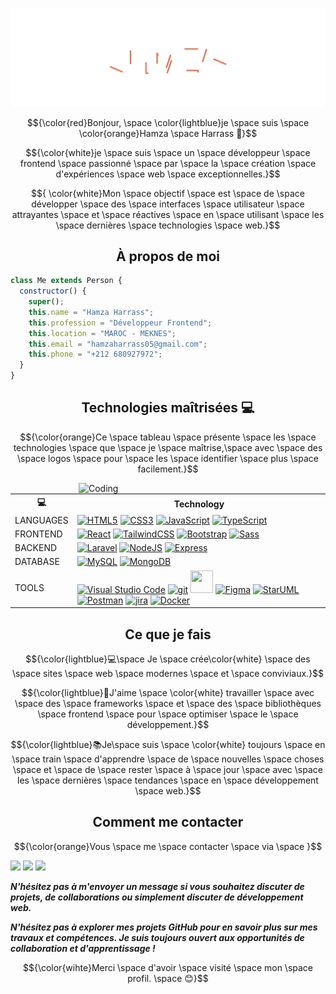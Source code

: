 ![Cover](https://raw.githubusercontent.com/HamzaHarrass/HamzaHarrass/d15d469cf0adeb2a2824e3cd8faa5d26d7a14e5e/assets/header.svg)

$${\color{red}Bonjour, \space \color{lightblue}je \space suis \space \color{orange}Hamza \space Harrass 👋}$$

$${\color{white}je \space suis \space un \space développeur \space frontend \space passionné \space par \space la \space création \space d'expériences \space web \space exceptionnelles.}$$


$${ \color{white}Mon \space objectif \space est \space de \space développer \space des \space interfaces \space utilisateur \space attrayantes \space et \space réactives \space en \space utilisant \space  les \space  dernières \space  technologies \space web.}$$




<h2 align="center"> À propos de moi</h2>

```js
class Me extends Person {
  constructor() {
    super();
    this.name = "Hamza Harrass";
    this.profession = "Développeur Frontend";
    this.location = "MAROC - MEKNES";
    this.email = "hamzaharrass05@gmail.com";
    this.phone = "+212 680927972";
  }
}
```

<h2 align="center"">Technologies maîtrisées 💻</h2>

$${\color{orange}Ce \space tableau \space présente \space les \space technologies \space que \space je \space maîtrise,\space avec \space des \space logos \space pour \space les \space identifier \space plus \space facilement.}$$


 <div align="">
      <img align="right"  alt="Coding" width="395" src="https://cdn.dribbble.com/users/1162077/screenshots/3848914/programmer.gif">
  <table>
    <tr>
      <th>💻</th>
      <th>Technology</th>
    </tr>
    <tr>
      <td>LANGUAGES</td>
      <td>
        <a href="https://developer.mozilla.org/en-US/docs/Glossary/HTML5" target="_blank" rel="noreferrer"><img src="https://raw.githubusercontent.com/danielcranney/readme-generator/main/public/icons/skills/html5-colored.svg" width="36" height="36" alt="HTML5" /></a>
        <a href="https://www.w3.org/TR/CSS/#css" target="_blank" rel="noreferrer"><img src="https://raw.githubusercontent.com/danielcranney/readme-generator/main/public/icons/skills/css3-colored.svg" width="36" height="36" alt="CSS3" /></a>
        <a href="https://developer.mozilla.org/en-US/docs/Web/JavaScript" target="_blank" rel="noreferrer"><img src="https://raw.githubusercontent.com/danielcranney/readme-generator/main/public/icons/skills/javascript-colored.svg" width="36" height="36" alt="JavaScript" /></a>
        <a href="https://www.typescriptlang.org/" target="_blank" rel="noreferrer"><img src="https://raw.githubusercontent.com/danielcranney/readme-generator/main/public/icons/skills/typescript-colored.svg" width="36" height="36" alt="TypeScript" /></a>
      </td>
    </tr>
    <tr>
      <td>FRONTEND</td>
      <td>
        <a href="https://reactjs.org/" target="_blank" rel="noreferrer"><img src="https://raw.githubusercontent.com/danielcranney/readme-generator/main/public/icons/skills/react-colored.svg" width="36" height="36" alt="React" /></a>
        <a href="https://tailwindcss.com/" target="_blank" rel="noreferrer"><img src="https://raw.githubusercontent.com/danielcranney/readme-generator/main/public/icons/skills/tailwindcss-colored.svg" width="36" height="36" alt="TailwindCSS" /></a>
        <a href="https://getbootstrap.com/" target="_blank" rel="noreferrer"><img src="https://raw.githubusercontent.com/danielcranney/readme-generator/main/public/icons/skills/bootstrap-colored.svg" width="36" height="36" alt="Bootstrap" /></a>
        <a href="https://sass-lang.com/" target="_blank" rel="noreferrer"><img src="https://raw.githubusercontent.com/danielcranney/readme-generator/main/public/icons/skills/sass-colored.svg" width="36" height="36" alt="Sass" /></a>
      </td>
    </tr>
    <tr>
      <td>BACKEND</td>
      <td>
        <a href="https://laravel.com/" target="_blank" rel="noreferrer"><img src="https://raw.githubusercontent.com/danielcranney/readme-generator/main/public/icons/skills/laravel-colored.svg" width="36" height="36" alt="Laravel" /></a>
        <a href="https://nodejs.org/en/" target="_blank" rel="noreferrer"><img src="https://raw.githubusercontent.com/danielcranney/readme-generator/main/public/icons/skills/nodejs-colored.svg" width="36" height="36" alt="NodeJS" /></a>
        <a href="https://expressjs.com/" target="_blank" rel="noreferrer"><img src="https://raw.githubusercontent.com/danielcranney/readme-generator/main/public/icons/skills/express-colored-dark.svg" width="36" height="36" alt="Express" /></a>
      </td>
    </tr>
    <tr>
      <td>DATABASE</td>
      <td>
        <a href="https://www.mysql.com/" target="_blank" rel="noreferrer"><img src="https://raw.githubusercontent.com/danielcranney/readme-generator/main/public/icons/skills/mysql-colored.svg" width="36" height="36" alt="MySQL" /></a>
        <a href="https://www.mongodb.com/" target="_blank" rel="noreferrer"><img src="https://raw.githubusercontent.com/danielcranney/readme-generator/main/public/icons/skills/mongodb-colored.svg" width="36" height="36" alt="MongoDB" /></a>
      </td>
    </tr>
    <tr>
      <td>TOOLS</td>
      <td>
        <a href="https://code.visualstudio.com/" target="_blank" rel="noreferrer"><img src="https://upload.wikimedia.org/wikipedia/commons/9/9a/Visual_Studio_Code_1.35_icon.svg" width="36" height="36" alt="Visual Studio Code" /></a>
        <a href="https://git-scm.com/" target="_blank" rel="noreferrer"><img src="https://www.vectorlogo.zone/logos/git-scm/git-scm-icon.svg" width="36" height="36" alt="git" /></a>
        <a href="https://www.github.com/h" target="_blank" rel="noreferrer"><img src="https://raw.githubusercontent.com/danielcranney/readme-generator/main/public/icons/socials/github-dark.svg" width="36" height="36" /></a>
        <a href="https://www.figma.com/" target="_blank" rel="noreferrer"><img src="https://raw.githubusercontent.com/danielcranney/readme-generator/main/public/icons/skills/figma-colored.svg" width="36" height="36" alt="Figma" /></a>
        <a href="https://staruml.io/" target="_blank" rel="noreferrer"><img src="https://user-images.githubusercontent.com/112888267/229631421-ab236291-6e57-4962-8e68-5a3f87763369.png" width="36" height="36" alt="StarUML" /></a>
        <a href="https://www.postman.com/" target="_blank" rel="noreferrer"><img src="https://user-images.githubusercontent.com/112888267/219393706-d9c7e234-c622-4112-89a0-154dd1d90b96.svg" width="36" height="36" alt="Postman" /></a>
        <a href="https://www.atlassian.com/software/jira" target="_blank" rel="noreferrer"><img src="https://user-images.githubusercontent.com/112888267/221143450-267c3265-caab-4b3a-a93d-22309917e22e.png" width="36" height="36" alt="jira" /></a>
        <a href="https://www.docker.com/" target="_blank" rel="noreferrer"><img src="https://raw.githubusercontent.com/danielcranney/readme-generator/main/public/icons/skills/docker-colored.svg" width="36" height="36" alt="Docker" /></a>
      </td>
    </tr>
  </table>
</div>


<h2 align="center"">Ce que je fais</h2>



$${\color{lightblue}💻\space Je \space crée\color{white} \space des \space sites \space web \space modernes \space et \space conviviaux.}$$



$${\color{lightblue}🚀J'aime \space \color{white} travailler \space avec \space des \space frameworks \space et \space des \space bibliothèques \space frontend \space pour \space optimiser \space le \space développement.}$$



$${\color{lightblue}📚Je\space suis \space  \color{white} toujours \space en \space train \space d'apprendre \space de \space nouvelles \space choses \space et \space de \space rester \space à \space jour \space avec \space les \space dernières \space tendances \space en \space développement \space web.}$$


<h2 align="center"">Comment me contacter</h2>




$${\color{orange}Vous \space me \space contacter \space  via \space }$$ 

[![](https://img.shields.io/badge/github-blueviolet?style=for-the-badge)](https://github.com/HamzaHarrass)
[![](https://img.shields.io/badge/Email-Me%20Now-red?style=for-the-badge)](mailto:hamzaharrass05@gmail.com)
[![](https://img.shields.io/badge/LinkedIn-Connect%20with%20Me-blue?style=for-the-badge)](https://www.linkedin.com/in/hamzahrs/)





***N'hésitez pas à m'envoyer un message si vous souhaitez discuter de projets, de collaborations ou simplement discuter de développement web.***

***N'hésitez pas à explorer mes projets GitHub pour en savoir plus sur mes travaux et compétences. Je suis toujours ouvert aux opportunités de collaboration et d'apprentissage !***




$${\color{wihte}Merci \space d'avoir \space visité \space mon \space profil. \space 😊}$$



